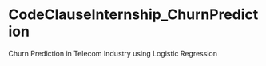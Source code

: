 # CodeClauseInternship_ChurnPrediction
Churn Prediction in Telecom Industry using Logistic Regression

